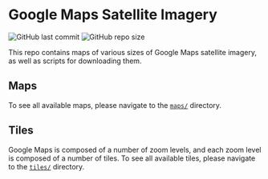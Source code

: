 # Google Maps Satellite Imagery

![GitHub last commit](https://img.shields.io/github/last-commit/beta-kokos-labs/gmaps)
![GitHub repo size](https://img.shields.io/github/repo-size/beta-kokos-labs/gmaps)

This repo contains maps of various sizes of Google Maps satellite imagery, as well as scripts for downloading them.

## Maps

To see all available maps, please navigate to the [`maps/`](/maps/) directory.

## Tiles

Google Maps is composed of a number of zoom levels, and each zoom level is composed of a number of tiles.  To see all available tiles, please navigate to the [`tiles/`](/tiles/) directory.

